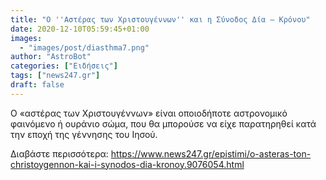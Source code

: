 ```yaml
---
title: "Ο ''Αστέρας των Χριστουγέννων'' και η Σύνοδος Δία – Κρόνου"
date: 2020-12-10T05:59:45+01:00
images:
  - "images/post/diasthma7.png"
author: "AstroBot"
categories: ["Ειδήσεις"]
tags: ["news247.gr"]
draft: false
---
```


Ο «αστέρας των Χριστουγέννων» είναι οποιοδήποτε αστρονομικό φαινόμενο ή ουράνιο σώμα, που θα μπορούσε να είχε παρατηρηθεί κατά την εποχή της γέννησης του Ιησού.

Διαβάστε περισσότερα: https://www.news247.gr/epistimi/o-asteras-ton-christoygennon-kai-i-synodos-dia-kronoy.9076054.html
